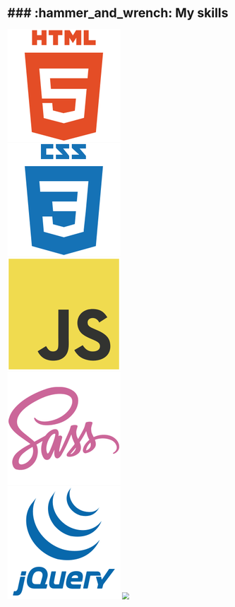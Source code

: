 <h1>### :hammer_and_wrench: My skills</h1>

<div>
  <img src="https://github.com/devicons/devicon/blob/master/icons/html5/html5-plain-wordmark.svg" />
  <img src="https://github.com/devicons/devicon/blob/master/icons/css3/css3-plain-wordmark.svg" />
  <img src="https://github.com/devicons/devicon/blob/master/icons/javascript/javascript-original.svg" />
  <img src="https://github.com/devicons/devicon/blob/master/icons/sass/sass-original.svg" />
  <img src="https://github.com/devicons/devicon/blob/master/icons/jquery/jquery-plain-wordmark.svg" />
  <img src="https://camo.githubusercontent.com/2eb688a747805c9acd144faf728c8a30f86fc4ca5fb39e6528232f0372151364/68747470733a2f2f63646e2e7261776769742e636f6d2f7075676a732f7075672d6c6f676f2f656563343336636565386664396431373236643738333963626539396431663639343639326330632f5356472f7075672d66696e616c2d6c6f676f2d5f2d636f6c6f75722d3132382e737667" />
</div>

<!--
**ogairodion/ogairodion** is a ✨ _special_ ✨ repository because its `README.md` (this file) appears on your GitHub profile.

Here are some ideas to get you started:

- 🔭 I’m currently working on ...
- 🌱 I’m currently learning ...
- 👯 I’m looking to collaborate on ...
- 🤔 I’m looking for help with ...
- 💬 Ask me about ...
- 📫 How to reach me: ...
- 😄 Pronouns: ...
- ⚡ Fun fact: ...
-->
